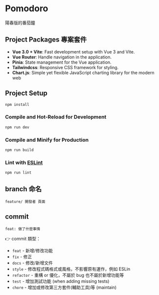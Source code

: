 # Pomodoro

陽春版的番茄鐘

## Project Packages 專案套件

- **Vue 3.0 + Vite**: Fast development setup with Vue 3 and Vite.
- **Vue Router**: Handle navigation in the application.
- **Pinia**: State management for the Vue application.
- **Tailwindcss**: Responsive CSS framework for styling.
- **Chart.js**: Simple yet flexible JavaScript charting library for the modern web

## Project Setup

```sh
npm install
```

### Compile and Hot-Reload for Development

```sh
npm run dev
```

### Compile and Minify for Production

```sh
npm run build
```

### Lint with [ESLint](https://eslint.org/)

```sh
npm run lint
```

## branch 命名

`feature/ 開發者 頁面`

## commit

`feat: 做了什麼事情`

👉 commit 類型：

- `feat` - 新增/修改功能
- `fix` - 修正
- `docs` - 修改/新增文件
- `style` - 修改程式碼格式或風格，不影響原有運作，例如 ESLin
- `refactor` - 重構 or 優化，不屬於 bug 也不屬於新增功能等
- `test` - 增加測試功能 (when adding missing tests)
- `chore` - 增加或修改第三方套件(輔助工具)等 (maintain)
